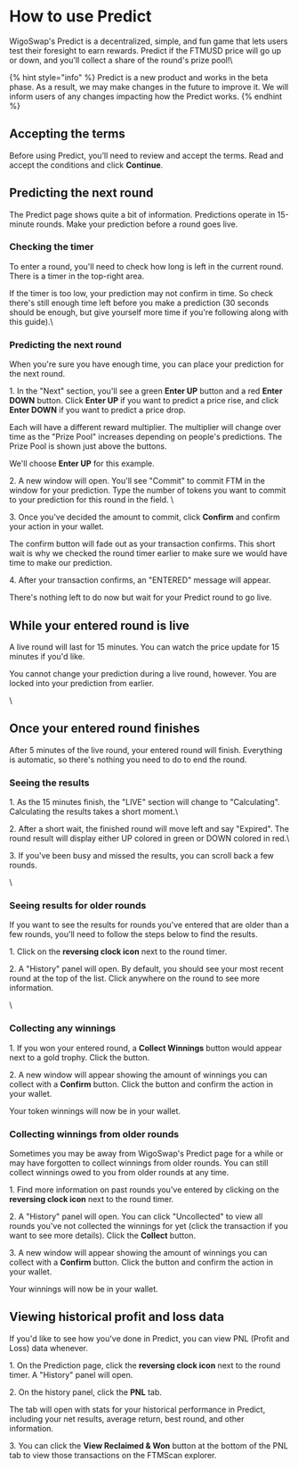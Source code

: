 # How to use Predict

WigoSwap's Predict is a decentralized, simple, and fun game that lets users test their foresight to earn rewards. Predict if the FTMUSD price will go up or down, and you'll collect a share of the round's prize pool!\


{% hint style="info" %}
Predict is a new product and works in the beta phase. As a result, we may make changes in the future to improve it. We will inform users of any changes impacting how the Predict works.
{% endhint %}

## Accepting the terms

Before using Predict, you’ll need to review and accept the terms. Read and accept the conditions and click **Continue**.



## Predicting the next round

The Predict page shows quite a bit of information. Predictions operate in 15-minute rounds. Make your prediction before a round goes live.



### Checking the timer

To enter a round, you'll need to check how long is left in the current round. There is a timer in the top-right area.

If the timer is too low, your prediction may not confirm in time. So check there's still enough time left before you make a prediction (30 seconds should be enough, but give yourself more time if you're following along with this guide).\


### Predicting the next round

When you're sure you have enough time, you can place your prediction for the next round.

1\. In the "Next" section, you'll see a green **Enter UP** button and a red **Enter DOWN** button. Click **Enter UP** if you want to predict a price rise, and click **Enter DOWN** if you want to predict a price drop.

Each will have a different reward multiplier. The multiplier will change over time as the "Prize Pool" increases depending on people's predictions. The Prize Pool is shown just above the buttons.

We'll choose **Enter UP** for this example.



2\. A new window will open. You'll see "Commit" to commit FTM in the window for your prediction. Type the number of tokens you want to commit to your prediction for this round in the field. \


3\. Once you've decided the amount to commit, click **Confirm** and confirm your action in your wallet.

The confirm button will fade out as your transaction confirms. This short wait is why we checked the round timer earlier to make sure we would have time to make our prediction.



4\. After your transaction confirms, an "ENTERED" message will appear.

There's nothing left to do now but wait for your Predict round to go live.





## While your entered round is live

A live round will last for 15 minutes. You can watch the price update for 15 minutes if you'd like.&#x20;

You cannot change your prediction during a live round, however. You are locked into your prediction from earlier.

\


## Once your entered round finishes

After 5 minutes of the live round, your entered round will finish. Everything is automatic, so there's nothing you need to do to end the round.

###

### Seeing the results

1\. As the 15 minutes finish, the "LIVE" section will change to "Calculating". Calculating the results takes a short moment.\


2\. After a short wait, the finished round will move left and say "Expired". The round result will display either UP colored in green or DOWN colored in red.\


3\. If you've been busy and missed the results, you can scroll back a few rounds.

\


### Seeing results for older rounds

If you want to see the results for rounds you've entered that are older than a few rounds, you'll need to follow the steps below to find the results.

1\. Click on the **reversing clock icon** next to the round timer.

2\. A "History" panel will open. By default, you should see your most recent round at the top of the list. Click anywhere on the round to see more information.

\


### Collecting any winnings

1\. If you won your entered round, a **Collect Winnings** button would appear next to a gold trophy. Click the button.



2\. A new window will appear showing the amount of winnings you can collect with a **Confirm** button. Click the button and confirm the action in your wallet.

Your token winnings will now be in your wallet.

###

### Collecting winnings from older rounds

Sometimes you may be away from WigoSwap's Predict page for a while or may have forgotten to collect winnings from older rounds. You can still collect winnings owed to you from older rounds at any time.



1\. Find more information on past rounds you've entered by clicking on the **reversing clock icon** next to the round timer.



2\. A "History" panel will open. You can click "Uncollected" to view all rounds you've not collected the winnings for yet (click the transaction if you want to see more details). Click the **Collect** button.



3\. A new window will appear showing the amount of winnings you can collect with a **Confirm** button. Click the button and confirm the action in your wallet.

Your winnings will now be in your wallet.

## Viewing historical profit and loss data

If you'd like to see how you've done in Predict, you can view PNL (Profit and Loss) data whenever.



1\. On the Prediction page, click the **reversing clock icon** next to the round timer. A "History" panel will open.



2\. On the history panel, click the **PNL** tab.

The tab will open with stats for your historical performance in Predict, including your net results, average return, best round, and other information.



3\. You can click the **View Reclaimed & Won** button at the bottom of the PNL tab to view those transactions on the FTMScan explorer.

